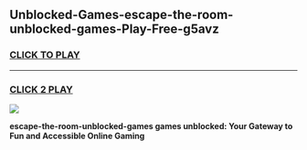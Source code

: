 
## Unblocked-Games-escape-the-room-unblocked-games-Play-Free-g5avz
<h3>
<a href="https://premium76.site?title=escape-the-room-unblocked-games&ref=18A1">CLICK TO PLAY</a></h3>
<hr>

<h3>
<a href="https://premium76.site?title=escape-the-room-unblocked-games&ref=18A1">CLICK 2 PLAY</a>
  
</h3>

<a href="https://premium76.site?title=escape-the-room-unblocked-games&ref=18A1"><img src="https://clearcache.store/games.png"></a>


**escape-the-room-unblocked-games games unblocked: Your Gateway to Fun and Accessible Online Gaming**
